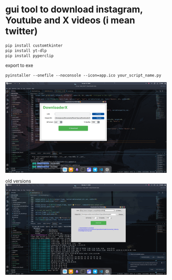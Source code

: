 # gui tool to download instagram, Youtube and X videos (i mean twitter)
```
pip install customtkinter
pip install yt-dlp
pip install pyperclip
```


export to exe
```
pyinstaller --onefile --noconsole --icon=app.ico your_script_name.py
```

![yo this downloads videos](./images/3.png)

old versions
![yo this downloads videos](./images/2.png)